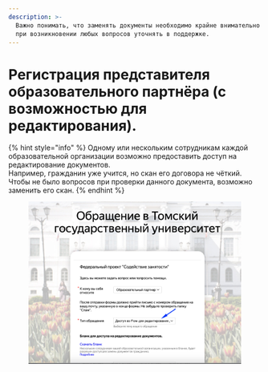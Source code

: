 ```yaml
---
description: >-
  Важно понимать, что заменять документы необходимо крайне внимательно! Просим
  при возникновении любых вопросов уточнять в поддержке.
---
```


# Регистрация представителя образовательного партнёра (с возможностью для редактирования).

{% hint style="info" %}
Одному или нескольким сотрудникам каждой образовательной организации возможно предоставить доступ на редактирование документов.\
Например, гражданин уже учится, но скан его договора не чёткий. Чтобы не было вопросов при проверки данного документа, возможно заменить его скан.
{% endhint %}

<figure><img src="../.gitbook/assets/image (6) (2) (1).png" alt=""><figcaption></figcaption></figure>
